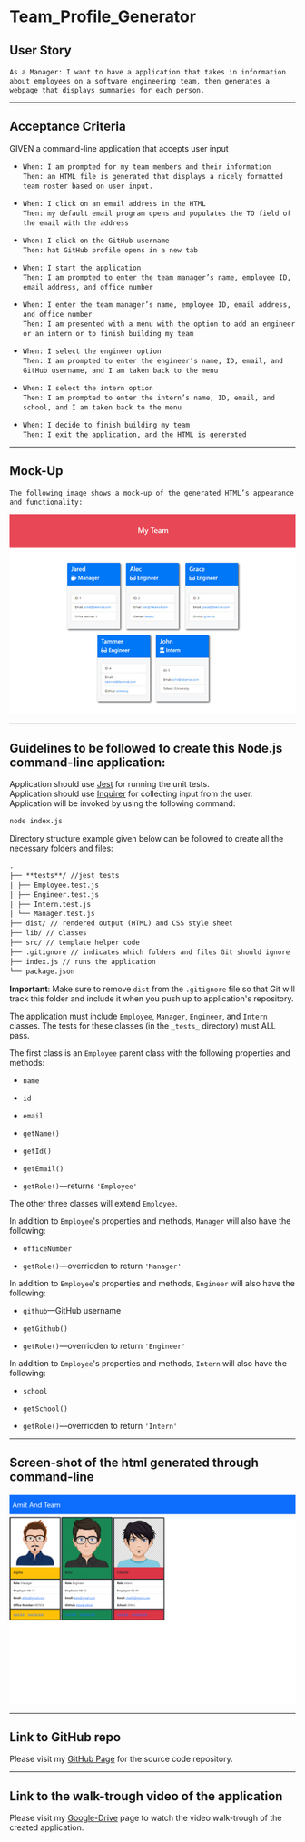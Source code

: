 # Team_Profile_Generator

## User Story

    As a Manager: I want to have a application that takes in information about employees on a software engineering team, then generates a webpage that displays summaries for each person.

---

## Acceptance Criteria

GIVEN a command-line application that accepts user input<br>

- `When: I am prompted for my team members and their information`<br>
  `Then: an HTML file is generated that displays a nicely formatted team roster based on user input.`

- `When: I click on an email address in the HTML`<br>
  `Then: my default email program opens and populates the TO field of the email with the address`

- `When: I click on the GitHub username`<br>
  `Then: hat GitHub profile opens in a new tab`

- `When: I start the application`<br>
  `Then: I am prompted to enter the team manager’s name, employee ID, email address, and office number`

* `When: I enter the team manager’s name, employee ID, email address, and office number`<br>
  `Then: I am presented with a menu with the option to add an engineer or an intern or to finish building my team`

* `When: I select the engineer option`<br>
  `Then: I am prompted to enter the engineer’s name, ID, email, and GitHub username, and I am taken back to the menu`

* `When: I select the intern option`<br>
  `Then: I am prompted to enter the intern’s name, ID, email, and school, and I am taken back to the menu`

* `When: I decide to finish building my team`<br>
  `Then: I exit the application, and the HTML is generated`

---

## Mock-Up

    The following image shows a mock-up of the generated HTML’s appearance and functionality:

![HTML webpage titled “My Team” features five boxes listing employee names, titles, and other key info.](./dist/images/10-object-oriented-programming-homework-demo.png)

---

## Guidelines to be followed to create this Node.js command-line application:

Application should use [Jest](https://www.npmjs.com/package/jest) for running the unit tests.<br>
Application should use [Inquirer](https://www.npmjs.com/package/inquirer) for collecting input from the user.<br>
Application will be invoked by using the following command:

```bash
node index.js
```

Directory structure example given below can be followed to create all the necessary folders and files:

```md
.
├── **tests**/ //jest tests
│ ├── Employee.test.js
│ ├── Engineer.test.js
│ ├── Intern.test.js
│ └── Manager.test.js
├── dist/ // rendered output (HTML) and CSS style sheet  
├── lib/ // classes
├── src/ // template helper code
├── .gitignore // indicates which folders and files Git should ignore
├── index.js // runs the application
└── package.json
```

**Important**: Make sure to remove `dist` from the `.gitignore` file so that Git will track this folder and include it when you push up to application's repository.

The application must include `Employee`, `Manager`, `Engineer`, and `Intern` classes. The tests for these classes (in the `_tests_` directory) must ALL pass.

The first class is an `Employee` parent class with the following properties and methods:

- `name`

- `id`

- `email`

- `getName()`

- `getId()`

- `getEmail()`

- `getRole()`&mdash;returns `'Employee'`

The other three classes will extend `Employee`.

In addition to `Employee`'s properties and methods, `Manager` will also have the following:

- `officeNumber`

- `getRole()`&mdash;overridden to return `'Manager'`

In addition to `Employee`'s properties and methods, `Engineer` will also have the following:

- `github`&mdash;GitHub username

- `getGithub()`

- `getRole()`&mdash;overridden to return `'Engineer'`

In addition to `Employee`'s properties and methods, `Intern` will also have the following:

- `school`

- `getSchool()`

- `getRole()`&mdash;overridden to return `'Intern'`

---

## Screen-shot of the html generated through command-line

![HTML webpage titled “My-Team” features three boxes listing employee names, titles, and other key info.](./dist/images/Team-Profile-Generator-App-Screenshot.png)

---

## Link to GitHub repo

Please visit my [GitHub Page](https://github.com/Amit-Ranjan22/Team_Profile_Generator.git) for the source code repository.

---

## Link to the walk-trough video of the application

Please visit my [Google-Drive](https://drive.google.com/file/d/1JgqvgXJriIwR_xn97Vpb4QN1dfVoQ-5Y/view?usp=sharing) page to watch the video walk-trough of the created application.
